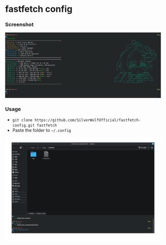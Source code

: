 # fastfetch config

### Screenshot

![screenshot-01](./screenshot-01.png)

### Usage

* ``git clone https://github.com/SilverWolfOfficial/fastfetch-config.git fastfetch``
* Paste the folder to ``~/.config``

![screenshot-02](./screenshot-02.png)
